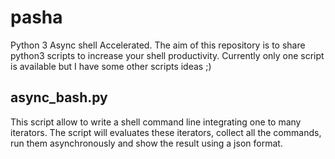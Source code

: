 # pasha
Python 3 Async shell Accelerated.
The aim of this repository is to share python3 scripts to increase your shell productivity.
Currently only one script is available but I have some other scripts ideas ;)

## async_bash.py
This script allow to write a shell command line integrating one to many iterators.
The script will evaluates these iterators, collect all the commands, run them asynchronously and show the result using a json format.
